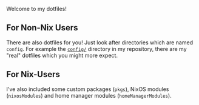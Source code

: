 Welcome to my dotfiles!

## For Non-Nix Users
There are also dotfiles for you! Just look after directories which are named
`config`. For example the [`config/`] directory in my repository, there are
my "real" dotfiles which you might more expect.

## For Nix-Users
I've also included some custom packages (`pkgs`), NixOS modules (`nixosModules`) and home manager modules (`homeManagerModules`).

[`config/`]: https://github.com/TornaxO7/dotfiles/tree/main/config